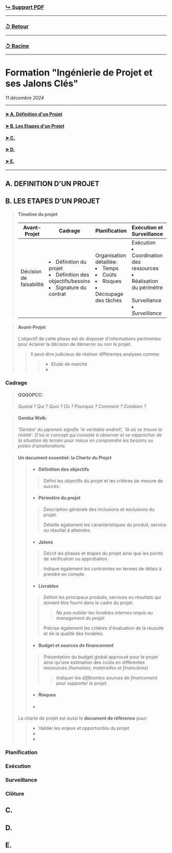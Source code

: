 ### [↳ Support PDF]()
---
### [↺ Retour](../README.MD)
---
### [↺ Racine](../../../README.MD)
---
# Formation "Ingénierie de Projet et ses Jalons Clés"

*11 décembre 2024* 

---
#### [➤&nbsp;A. Définition d'un Projet](README.MD#a-definition-dun-projet)
#### [➤&nbsp;B. Les Etapes d'un Projet](README.MD#b-les-etapes-dun-projet-1)
#### [➤&nbsp;C. ](README.MD#c-)
#### [➤&nbsp;D. ](README.MD#d-)
#### [➤&nbsp;E. ](README.MD#e-)
---

## A. DEFINITION D'UN PROJET

## B. LES ETAPES D'UN PROJET
> #### Timeline du projet
> Avant-Projet | Cadrage | Planification | Exécution et Surveillance | Clotûre
> ---|---|---|---|---
> Décision de faisabilité | <li>Définition du projet</li><li>Définition des objectifs/besoins</li><li>Signature du contrat</li> | Organisation détaillée:<li>Temps</li><li>Coûts</li><li>Risques</li><li>Découpage des tâches</li> | Exécution<li>Coordination des ressources</li><li>Réalisation du périmètre</li><br>Surveillance<li>*Surveillance*</li> | *Clotûre*

> #### Avant-Projet
> L'objectif de cette phase est de disposer d'informations pertinentes pour éclairer la décision de démarrer ou non le projet.
>> Il peut-être judicieux de réaliser différentes analyses comme:
>>> - Etude de marché
>>> - 
### Cadrage
> #### **QQQOPCC**:
>*Quand ? Qui ? Quoi ? Où ?  Pourquoi ? Comment ? Combien ?*

> #### **Gemba Walk**:
> *'Gemba' du japonais signifie 'le véritable endroit', 'là où se trouve la réalité'. D'où le concept qui consiste à observer et se rapprocher de la situation de terrain pour mieux en comprendre les besoins ou pistes d'améliorations.*

> #### Un document essentiel: la ***Charte du Projet***
>> - #### Définition des objectifs
>>> Défini les objectifs du projet et les critères de mesure de succès. 
>> - #### Périmètre du projet
>>> Description générale des inclusions et exclusions du projet.
>>>
>>> Détaille également les caractéristiques du produit, service ou résultat à atteindre. 
>> - #### Jalons
>>> Décrit les phases et étapes du projet ainsi que les points de vérification ou approbation.
>>>
>>> Indique également les contraintes en termes de délais à prendre en compte.
>> - #### Livrables
>>> Définit les principaux produits, services ou résultats qui doivent être fourni dans le cadre du projet.
>>>> *Ne pas oublier les livrables internes requis au management du projet*
>>>
>>> Précise également les critères d'évaluation de la réussite et de la qualité des livrables.
>> - #### Budget et sources de financement
>>> Présentation du budget global approuvé pour le projet ainsi qu'une estimation des coûts en différentes ressources *(humaines, matérielles et financières)*
>>>> *Indiquer les différentes sources de financement pour supporter le projet.*
>> - #### Risques
>>> 
>> - #### 
>
> La charte de projet est aussi le **document de référence** pour:
>> - Valider les enjeux et opportunités du projet
>> - 
>> - 

### Planification
>
### Exécution
>
### Surveillance
>
### Clôture
>

## C. 

## D.

## E.
